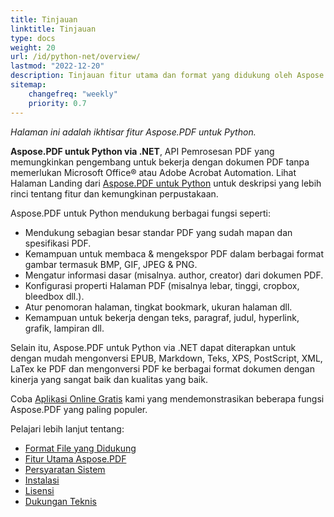```yaml
---
title: Tinjauan
linktitle: Tinjauan
type: docs
weight: 20
url: /id/python-net/overview/
lastmod: "2022-12-20"
description: Tinjauan fitur utama dan format yang didukung oleh Aspose.PDF untuk Python via .NET, panduan instalasi dan lisensi perpustakaan.
sitemap:
    changefreq: "weekly"
    priority: 0.7
---
```


_Halaman ini adalah ikhtisar fitur Aspose.PDF untuk Python._

**Aspose.PDF untuk Python via .NET**, API Pemrosesan PDF yang memungkinkan pengembang untuk bekerja dengan dokumen PDF tanpa memerlukan Microsoft Office® atau Adobe Acrobat Automation. Lihat Halaman Landing dari [Aspose.PDF untuk Python](https://products.aspose.com/pdf/python-net/) untuk deskripsi yang lebih rinci tentang fitur dan kemungkinan perpustakaan.

Aspose.PDF untuk Python mendukung berbagai fungsi seperti:

- Mendukung sebagian besar standar PDF yang sudah mapan dan spesifikasi PDF.
- Kemampuan untuk membaca & mengekspor PDF dalam berbagai format gambar termasuk BMP, GIF, JPEG & PNG.
- Mengatur informasi dasar (misalnya.
 author, creator) dari dokumen PDF.
- Konfigurasi properti Halaman PDF (misalnya lebar, tinggi, cropbox, bleedbox dll.).
- Atur penomoran halaman, tingkat bookmark, ukuran halaman dll.
- Kemampuan untuk bekerja dengan teks, paragraf, judul, hyperlink, grafik, lampiran dll.

Selain itu, Aspose.PDF untuk Python via .NET dapat diterapkan untuk dengan mudah mengonversi EPUB, Markdown, Teks, XPS, PostScript, XML, LaTex ke PDF dan mengonversi PDF ke berbagai format dokumen dengan kinerja yang sangat baik dan kualitas yang baik.

Coba [Aplikasi Online Gratis](https://products.aspose.app/pdf/applications) kami yang mendemonstrasikan beberapa fungsi Aspose.PDF yang paling populer.

Pelajari lebih lanjut tentang:

- [Format File yang Didukung](/pdf/id/python-net/supported-file-formats/)
- [Fitur Utama Aspose.PDF](/pdf/id/python-net/key-features/)
- [Persyaratan Sistem](/pdf/id/python-net/system-requirements/)
- [Instalasi](/pdf/id/python-net/installation/)
- [Lisensi](/pdf/id/python-net/licensing/)
- [Dukungan Teknis](/pdf/id/python-net/technical-support/)